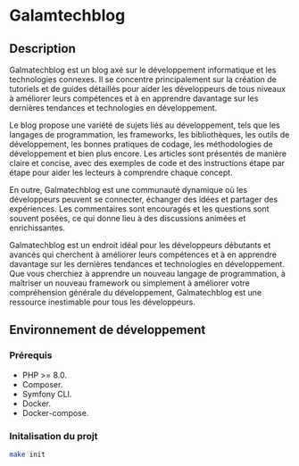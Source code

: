 # Galamtechblog

## Description

Galmatechblog est un blog axé sur le développement informatique et les technologies connexes. Il se concentre principalement sur la création de tutoriels et de guides détaillés pour aider les développeurs de tous niveaux à améliorer leurs compétences et à en apprendre davantage sur les dernières tendances et technologies en développement.

Le blog propose une variété de sujets liés au développement, tels que les langages de programmation, les frameworks, les bibliothèques, les outils de développement, les bonnes pratiques de codage, les méthodologies de développement et bien plus encore. Les articles sont présentés de manière claire et concise, avec des exemples de code et des instructions étape par étape pour aider les lecteurs à comprendre chaque concept.

En outre, Galmatechblog est une communauté dynamique où les développeurs peuvent se connecter, échanger des idées et partager des expériences. Les commentaires sont encouragés et les questions sont souvent posées, ce qui donne lieu à des discussions animées et enrichissantes.

Galmatechblog est un endroit idéal pour les développeurs débutants et avancés qui cherchent à améliorer leurs compétences et à en apprendre davantage sur les dernières tendances et technologies en développement. Que vous cherchiez à apprendre un nouveau langage de programmation, à maîtriser un nouveau framework ou simplement à améliorer votre compréhension générale du développement, Galmatechblog est une ressource inestimable pour tous les développeurs.

## Environnement de développement

### Prérequis

- PHP >= 8.0.
- Composer.
- Symfony CLI.
- Docker.
- Docker-compose.

### Initalisation du projt

```bash
make init
```

